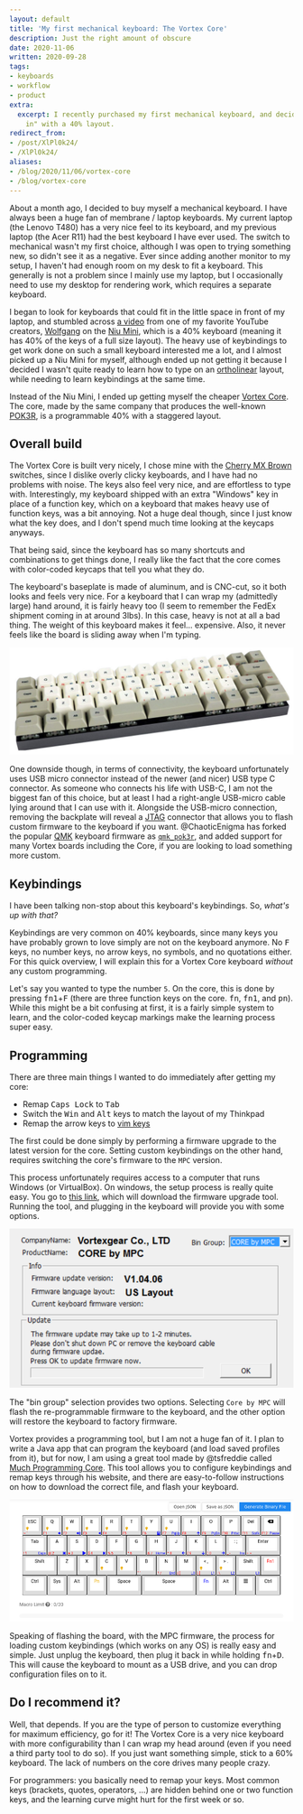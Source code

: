 ```yaml
---
layout: default
title: 'My first mechanical keyboard: The Vortex Core'
description: Just the right amount of obscure
date: 2020-11-06
written: 2020-09-28
tags:
- keyboards
- workflow
- product
extra:
  excerpt: I recently purchased my first mechanical keyboard, and decided to go "all
    in" with a 40% layout.
redirect_from:
- /post/XlPl0k24/
- /XlPl0k24/
aliases:
- /blog/2020/11/06/vortex-core
- /blog/vortex-core
---
```


About a month ago, I decided to buy myself a mechanical keyboard. I have always been a huge fan of membrane / laptop keyboards. My current laptop (the Lenovo T480) has a very nice feel to its keyboard, and my previous laptop (the Acer R11) had the best keyboard I have ever used. The switch to mechanical wasn't my first choice, although I was open to trying something new, so didn't see it as a negative. Ever since adding another monitor to my setup, I haven't had enough room on my desk to fit a keyboard. This generally is not a problem since I mainly use my laptop, but I occasionally need to use my desktop for rendering work, which requires a separate keyboard.

I began to look for keyboards that could fit in the little space in front of my laptop, and stumbled across [a video](https://www.youtube.com/watch?v=ofXOu7zK9IY) from one of my favorite YouTube creators, [Wolfgang](https://www.youtube.com/c/WolfgangsChannel/featured) on the [Niu Mini](https://kbdfans.com/products/niu-mini-40-diy-kit), which is a 40% keyboard (meaning it has 40% of the keys of a full size layout). The heavy use of keybindings to get work done on such a small keyboard interested me a lot, and I almost picked up a Niu Mini for myself, although ended up not getting it because I decided I wasn't quite ready to learn how to type on an [ortholinear](https://blog.roastpotatoes.co/review/2015/09/20/ortholinear-experience-atomic/) layout, while needing to learn keybindings at the same time.

Instead of the Niu Mini, I ended up getting myself the cheaper [Vortex Core](https://mechanicalkeyboards.com/shop/index.php?l=product_detail&p=3550). The core, made by the same company that produces the well-known [POK3R](https://mechanicalkeyboards.com/shop/index.php?l=product_detail&p=3527), is a programmable 40% with a staggered layout.

## Overall build

The Vortex Core is built very nicely, I chose mine with the [Cherry MX Brown](https://www.cherrymx.de/en/mx-original/mx-brown.html) switches, since I dislike overly clicky keyboards, and I have had no problems with noise. The keys also feel very nice, and are effortless to type with. Interestingly, my keyboard shipped with an extra "Windows" key in place of a function key, which on a keyboard that makes heavy use of function keys, was a bit annoying. Not a huge deal though, since I just know what the key does, and I don't spend much time looking at the keycaps anyways.

That being said, since the keyboard has so many shortcuts and combinations to get things done, I really like the fact that the core comes with color-coded keycaps that tell you what they do.

The keyboard's baseplate is made of aluminum, and is CNC-cut, so it both looks and feels very nice. For a keyboard that I can wrap my (admittedly large) hand around, it is fairly heavy too (I seem to remember the FedEx shipment coming in at around 3lbs). In this case, heavy is not at all a bad thing. The weight of this keyboard makes it feel... expensive. Also, it never feels like the board is sliding away when I'm typing.

![The keyboard](/images/posts/vortex-core/core.jpg)

One downside though, in terms of connectivity, the keyboard unfortunately uses USB micro connector instead of the newer (and nicer) USB type C connector. As someone who connects his life with USB-C, I am not the biggest fan of this choice, but at least I had a right-angle USB-micro cable lying around that I can use with it. Alongside the USB-micro connection, removing the backplate will reveal a [JTAG](https://en.wikipedia.org/wiki/JTAG) connector that allows you to flash custom firmware to the keyboard if you want. @ChaoticEnigma has forked the popular [QMK](https://github.com/qmk/qmk_firmware) keyboard firmware as [`qmk_pok3r`](https://github.com/pok3r-custom/qmk_pok3r), and added support for many Vortex boards including the Core, if you are looking to load something more custom.

## Keybindings

I have been talking non-stop about this keyboard's keybindings. So, *what's up with that?*

Keybindings are very common on 40% keyboards, since many keys you have probably grown to love simply are not on the keyboard anymore. No <kbd>F</kbd> keys, no number keys, no arrow keys, no symbols, and no quotations either. For this quick overview, I will explain this for a Vortex Core keyboard *without* any custom programming.

Let's say you wanted to type the number `5`. On the core, this is done by pressing <kbd>fn1</kbd>+<kbd>F</kbd> (there are three function keys on the core. <kbd>fn</kbd>, <kbd>fn1</kbd>, and <kbd>pn</kbd>). While this might be a bit confusing at first, it is a fairly simple system to learn, and the color-coded keycap markings make the learning process super easy.


## Programming

There are three main things I wanted to do immediately after getting my core:

 - Remap <kbd>Caps Lock</kbd> to <kbd>Tab</kbd>
 - Switch the <kbd>Win</kbd> and <kbd>Alt</kbd> keys to match the layout of my Thinkpad
 - Remap the arrow keys to [vim keys](https://hea-www.harvard.edu/~fine/Tech/vi.html)

The first could be done simply by performing a firmware upgrade to the latest version for the core. Setting custom keybindings on the other hand, requires switching the core's firmware to the `MPC` version. 

This process unfortunately requires access to a computer that runs Windows (or VirtualBox). On windows, the setup process is really quite easy. You go to [this link](http://www.vortexgear.tw/db/upload/webdata4/6vortex_201861271445393.exe), which will download the firmware upgrade tool. Running the tool, and plugging in the keyboard will provide you with some options.

![Vortex Core firmware upgrade tool](/images/posts/vortex-core/core-mpc-tool.png)

The "bin group" selection provides two options. Selecting `Core by MPC` will flash the re-programmable firmware to the keyboard, and the other option will restore the keyboard to factory firmware.

Vortex provides a programming tool, but I am not a huge fan of it. I plan to write a Java app that can program the keyboard (and load saved profiles from it), but for now, I am using a great tool made by @tsfreddie called [Much Programming Core](https://tsfreddie.github.io/much-programming-core/). This tool allows you to configure keybindings and remap keys through his website, and there are easy-to-follow instructions on how to download the correct file, and flash your keyboard.

![Much Programming Core website](/images/posts/vortex-core/core-mpc-webapp.png)

Speaking of flashing the board, with the MPC firmware, the process for loading custom keybindings (which works on any OS) is really easy and simple. Just unplug the keyboard, then plug it back in while holding <kbd>fn</kbd>+<kbd>D</kbd>. This will cause the keyboard to mount as a USB drive, and you can drop configuration files on to it.

## Do I recommend it?

Well, that depends. If you are the type of person to customize everything for maximum efficiency, go for it! The Vortex Core is a very nice keyboard with more configurability than I can wrap my head around (even if you need a third party tool to do so). If you just want something simple, stick to a 60% keyboard. The lack of numbers on the core drives many people crazy.

For programmers: you basically need to remap your keys. Most common keys (brackets, quotes, operators, ...) are hidden behind one or two function keys, and the learning curve might hurt for the first week or so.
